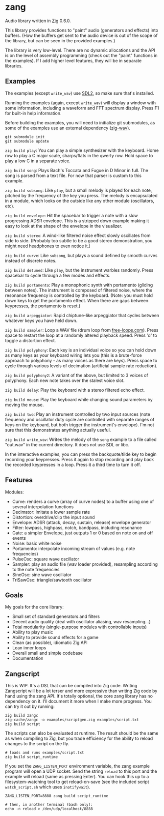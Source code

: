# zang
Audio library written in [Zig](https://ziglang.org/) 0.6.0.

This library provides functions to "paint" audio (generators and effects) into buffers. (How the buffers get sent to the audio device is out of the scope of the library, but can be seen in the provided examples.)

The library is very low-level. There are no dynamic allocations and the API is on the level of assembly programming (check out the "paint" functions in the examples). If I add higher level features, they will be in separate libraries.

## Examples
The examples (except `write_wav`) use [SDL2](https://www.libsdl.org/), so make sure that's installed.

Running the examples (again, except `write_wav`) will display a window with some information, including a waveform and FFT spectrum display. Press F1 for built-in help information.

Before building the examples, you will need to initialize git submodules, as some of the examples use an external dependency ([zig-wav](https://git.sr.ht/~dbandstra/zig-wav)).

```
git submodule init
git submodule update
```

`zig build play`: You can play a simple synthesizer with the keyboard. Home row to play a C major scale, sharps/flats in the qwerty row. Hold space to play a low C in a separate voice.

`zig build song`: Plays Bach's Toccata and Fugue in D Minor in full. The song is parsed from a text file. For now that parser is custom to this example.

`zig build subsong`: Like `play`, but a small melody is played for each note, pitched by the frequency of the key you press. The melody is encapsulated in a module, which looks on the outside like any other module (oscillators, etc).

`zig build envelope`: Hit the spacebar to trigger a note with a slow progressing ADSR envelope. This is a stripped down example making it easy to look at the shape of the envelope in the visualizer.

`zig build stereo`: A wind-like filtered noise effect slowly oscillates from side to side. (Probably too subtle to be a good stereo demonstration, you might need headphones to even notice it.)

`zig build curve`: Like `subsong`, but plays a sound defined by smooth curves instead of discrete notes.

`zig build detuned`: Like `play`, but the instrument warbles randomly. Press spacebar to cycle through a few modes and effects.

`zig build portamento`: Play a monophonic synth with portamento (gliding between notes). The instrument is composed of filtered noise, where the resonance frequency is controlled by the keyboard. (Note: you must hold down keys to get the portamento effect. When there are gaps between keypresses, the portamento is reset.)

`zig build arpeggiator`: Rapid chiptune-like arpeggiator that cycles between whatever keys you have held down.

`zig build sampler`: Loop a WAV file (drum loop from [free-loops.com](http://free-loops.com/6791-live-drums.html)). Press space to restart the loop at a randomly altered playback speed. Press 'd' to toggle a distortion effect.

`zig build polyphony`: Each key is an individual voice so you can hold down as many keys as your keyboard wiring lets you (this is a brute-force approach to polyphony - as many voices as there are keys). Press space to cycle through various levels of decimation (artificial sample rate reduction).

`zig build polyphony2`: A variant of the above, but limited to 3 voices of polyphony. Each new note takes over the stalest voice slot.

`zig build delay`: Play the keyboard with a stereo filtered echo effect.

`zig build mouse`: Play the keyboard while changing sound parameters by moving the mouse.

`zig build two`: Play an instrument controlled by two input sources (note frequency and oscillator duty cycle are controlled with separate ranges of keys on the keyboard, but both trigger the instrument's envelope). I'm not sure that this demonstrates anything actually useful.

`zig build write_wav`: Writes the melody of the `song` example to a file called "out.wav" in the current directory. It does not use SDL or libc.

In the interactive examples, you can press the backquote/tilde key to begin recording your keypresses. Press it again to stop recording and play back the recorded keypresses in a loop. Press it a third time to turn it off.

## Features
Modules:

* Curve: renders a curve (array of curve nodes) to a buffer using one of several interpolation functions
* Decimator: imitate a lower sample rate
* Distortion: overdrive/clip the input sound
* Envelope: ADSR (attack, decay, sustain, release) envelope generator
* Filter: lowpass, highpass, notch, bandpass, including resonance
* Gate: a simpler Envelope, just outputs 1 or 0 based on note on and off events
* Noise: basic white noise
* Portamento: interpolate incoming stream of values (e.g. note frequencies)
* PulseOsc: square wave oscillator
* Sampler: play an audio file (wav loader provided), resampling according to the note frequencies
* SineOsc: sine wave oscillator
* TriSawOsc: triangle/sawtooth oscillator

## Goals
My goals for the core library:

* Small set of standard generators and filters
* Decent audio quality (deal with oscillator aliasing, wav resampling...)
* Total modularity (single-purpose modules with controllable inputs)
* Ability to play music
* Ability to provide sound effects for a game
* Clean (as possible), idiomatic Zig API
* Lean inner loops
* Overall small and simple codebase
* Documentation

## Zangscript
This is WIP. It's a DSL that can be compiled into Zig code. Writing Zangscript will be a lot terser and more expressive than writing Zig code by hand using the zang API. It's totally optional, the core zang library has no dependency on it. I'll document it more when I make more progress. You can try it out by running:

```
zig build zangc
zig-cache/zangc -o examples/scriptgen.zig examples/script.txt
zig build script
```

The scripts can also be evaluated at runtime. The result should be the same as when compiling to Zig, but you trade efficiency for the ability to reload changes to the script on the fly.

```
# loads and runs examples/script.txt
zig build script_runtime
```

If you set the `ZANG_LISTEN_PORT` environment variable, the zang example program will open a UDP socket. Send the string `reload` to this port and the example will reload (same as pressing Enter). You can hook this up to a filesystem-watching tool to get reload-on-save (see the included script `watch_script.sh` which uses `inotifywait`).

```
ZANG_LISTEN_PORT=8888 zang build script_runtime

# then, in another terminal (bash only):
echo -n reload > /dev/udp/localhost/8888
```
